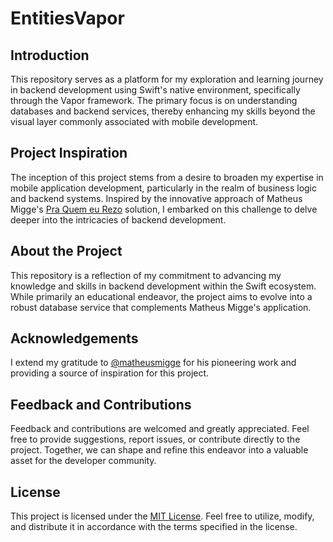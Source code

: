 # EntitiesVapor

## Introduction
This repository serves as a platform for my exploration and learning journey in backend development using Swift's native environment, specifically through the Vapor framework. The primary focus is on understanding databases and backend services, thereby enhancing my skills beyond the visual layer commonly associated with mobile development.

## Project Inspiration
The inception of this project stems from a desire to broaden my expertise in mobile application development, particularly in the realm of business logic and backend systems. Inspired by the innovative approach of Matheus Migge's [Pra Quem eu Rezo](https://github.com/matheusmigge/pra-quem-eu-rezo) solution, I embarked on this challenge to delve deeper into the intricacies of backend development.

## About the Project
This repository is a reflection of my commitment to advancing my knowledge and skills in backend development within the Swift ecosystem. While primarily an educational endeavor, the project aims to evolve into a robust database service that complements Matheus Migge's application. 

## Acknowledgements
I extend my gratitude to [@matheusmigge](https://github.com/matheusmigge) for his pioneering work and providing a source of inspiration for this project.

## Feedback and Contributions
Feedback and contributions are welcomed and greatly appreciated. Feel free to provide suggestions, report issues, or contribute directly to the project. Together, we can shape and refine this endeavor into a valuable asset for the developer community.

## License
This project is licensed under the [MIT License](https://github.com/miggelucas/EntitiesVapor/blob/main/LICENSE). Feel free to utilize, modify, and distribute it in accordance with the terms specified in the license.
